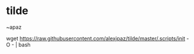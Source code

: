 tilde
=====

~apaz

wget https://raw.githubusercontent.com/alexjpaz/tilde/master/.scripts/init -O - | bash
